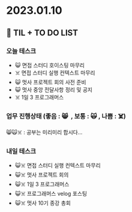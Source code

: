 # 2023.01.10

## 📓 TIL + TO DO LIST

### 오늘 테스크

- 😺 면접 스터디 호이스팅 마무리
- ☠️ 면접 스터디 실행 컨텍스트 마무리
- 😺 멋사 프로젝트 회의 사전 준비
- 😺 멋사 중앙 전달사항 정리 및 공지
- ☠️ 1일 3 프로그래머스

### 업무 진행상태 (좋음 : 😸  , 보통 : 🙀 , 나쁨 : ☠️)

😸🙀☠️ : 공부는 미리미리 합시다...

### 내일 테스크

- 😺☠️ 면접 스터디 실행 컨텍스트 마무리
- 😺☠️ 멋사 프로젝트 회의
- 😺☠️ 1일 3 프로그래머스
- 😺☠️ 프로그래머스 velog 포스팅
- 😺☠️ 멋사 10기 종강 총회
